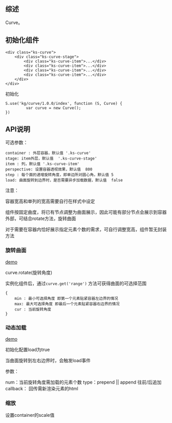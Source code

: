 ## 综述

Curve。

## 初始化组件

	<div class="ks-curve">
	    <div class="ks-curve-stage">
	        <div class="ks-curve-item">...</div>
	        <div class="ks-curve-item">...</div>
	        <div class="ks-curve-item">...</div>
	        <div class="ks-curve-item">...</div>
	    </div>
	</div>

初始化

    S.use('kg/curve/1.0.0/index', function (S, Curve) {
             var curve = new Curve();
    })

## API说明

可选参数：

	container : 外层容器，默认值 '.ks-curve'
	stage: item外层，默认值  '.ks-curve-stage'
	item : 列，默认值 '.ks-curve-item'
	perspective: 设置容器透视效果，默认值  800
	step : 每个面的递增旋转角度，即单边所对圆心角，默认值 5
	load: 曲面旋转到边界时，是否需要异步加载数据，默认值  false

注意：

容器宽高和单列的宽高需要自行在样式中设定

组件按固定曲度，将已有节点调整为曲面展示，因此可能有部分节点会展示到容器外部，可结合rotate方法，旋转曲面

对于需要在容器内恰好展示指定元素个数的需求，可自行调整宽高，组件暂无封装方法

### 旋转曲面
[demo]()

curve.rotate(旋转角度)

实例化组件后，通过`curve.get('range')` 方法可获得曲面的可选择范围

	{
		min : 最小可选择角度 即第一个元素贴紧容器左边界的情况
		max: 最大可选择角度 即最后一个元素贴紧容器右边界的情况
		cur : 当前旋转角度
	}



### 动态加载

[demo]()

初始化配置load为true

当曲面旋转到左右边界时，会触发load事件

参数：

num：当前旋转角度需加载的元素个数
type：prepend || append  往前/后追加
callback： 回传需新渲染元素的html

### 缩放

设置container的scale值